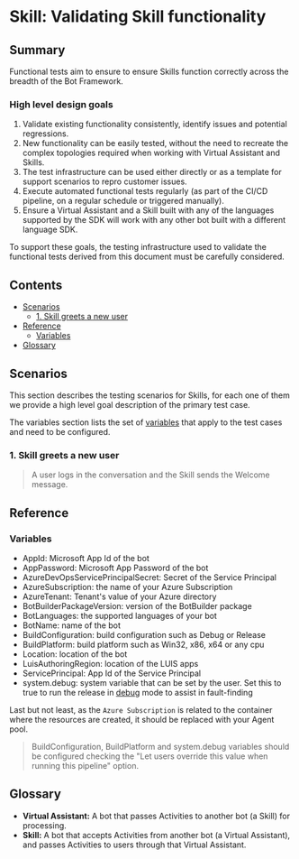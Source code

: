 ﻿# Skill: Validating Skill functionality

## Summary

Functional tests aim to ensure to ensure Skills function correctly across the breadth of the Bot Framework.

### High level design goals

1. Validate existing functionality consistently, identify issues and potential regressions.
2. New functionality can be easily tested, without the need to recreate the complex topologies required when working with Virtual Assistant and Skills.
3. The test infrastructure can be used either directly or as a template for support scenarios to repro customer issues.
4. Execute automated functional tests regularly (as part of the CI/CD pipeline, on a regular schedule or triggered manually).
5. Ensure a Virtual Assistant and a Skill built with any of the languages supported by the SDK will work with any other bot built with a different language SDK.

To support these goals, the testing infrastructure used to validate the functional tests derived from this document must be carefully considered.

## Contents

- [Scenarios](#scenarios)
    - [1. Skill greets a new user](#1-skill-greets-a-new-user)
- [Reference](#reference)
    - [Variables](#variables)
- [Glossary](#glossary)

## Scenarios

This section describes the testing scenarios for Skills, for each one of them we provide a high level goal description of the primary test case.

The variables section lists the set of [variables](#variables) that apply to the test cases and need to be configured.

### 1. Skill greets a new user

> A user logs in the conversation and the Skill sends the Welcome message.

## Reference

### Variables
- AppId: Microsoft App Id of the bot
- AppPassword: Microsoft App Password of the bot
- AzureDevOpsServicePrincipalSecret: Secret of the Service Principal
- AzureSubscription: the name of your Azure Subscription
- AzureTenant: Tenant's value of your Azure directory
- BotBuilderPackageVersion: version of the BotBuilder package
- BotLanguages: the supported languages of your bot
- BotName: name of the bot
- BuildConfiguration: build configuration such as Debug or Release
- BuildPlatform: build platform such as Win32, x86, x64 or any cpu
- Location: location of the bot
- LuisAuthoringRegion: location of the LUIS apps
- ServicePrincipal: App Id of the Service Principal
- system.debug: system variable that can be set by the user. Set this to true to run the release in [debug](https://docs.microsoft.com/en-us/azure/devops/pipelines/release/variables?view=azure-devops&tabs=batch#debug-mode) mode to assist in fault-finding

Last but not least, as the `Azure Subscription` is related to the container where the resources are created, it should be replaced with your Agent pool.

> BuildConfiguration, BuildPlatform and system.debug variables should be configured checking the "Let users override this value when running this pipeline" option.

## Glossary
- **Virtual Assistant:** A bot that passes Activities to another bot (a Skill) for processing.
- **Skill:** A bot that accepts Activities from another bot (a Virtual Assistant), and passes Activities to users through that Virtual Assistant.